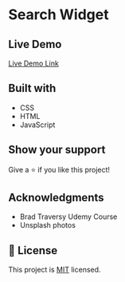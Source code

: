 

# Search Widget

## Live Demo

[Live Demo Link](https://meri-mg.github.io/Search-Widget-Project-04/)

## Built with
- CSS
- HTML
- JavaScript


## Show your support

Give a ⭐️ if you like this project!

## Acknowledgments

- Brad Traversy Udemy Course
- Unsplash photos

## 📝 License

This project is [MIT](./MIT.md) licensed.
